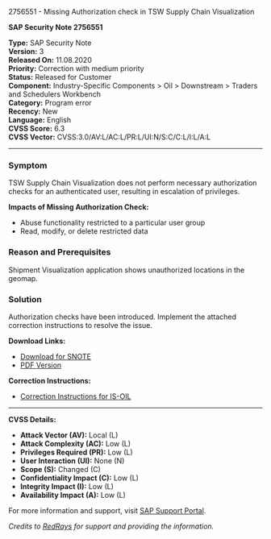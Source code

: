 2756551 - Missing Authorization check in TSW Supply Chain Visualization

**SAP Security Note 2756551**

**Type:** SAP Security Note  
**Version:** 3  
**Released On:** 11.08.2020  
**Priority:** Correction with medium priority  
**Status:** Released for Customer  
**Component:** Industry-Specific Components > Oil > Downstream > Traders and Schedulers Workbench  
**Category:** Program error  
**Recency:** New  
**Language:** English  
**CVSS Score:** 6.3  
**CVSS Vector:** CVSS:3.0/AV:L/AC:L/PR:L/UI:N/S:C/C:L/I:L/A:L

---

### Symptom
TSW Supply Chain Visualization does not perform necessary authorization checks for an authenticated user, resulting in escalation of privileges.

**Impacts of Missing Authorization Check:**
- Abuse functionality restricted to a particular user group
- Read, modify, or delete restricted data

### Reason and Prerequisites
Shipment Visualization application shows unauthorized locations in the geomap.

### Solution
Authorization checks have been introduced. Implement the attached correction instructions to resolve the issue.

**Download Links:**
- [Download for SNOTE](https://notesdownloads.sap.com/note/0040000001337172020)
- [PDF Version](https://userapps.support.sap.com/sap/support/sfm/notes/print/0002756551?language=en-US&token=40899837EFC0D150497E2196A7C0BE3A)

**Correction Instructions:**
- [Correction Instructions for IS-OIL](https://me.sap.com/corrins/0002756551/11)

---

**CVSS Details:**
- **Attack Vector (AV):** Local (L)
- **Attack Complexity (AC):** Low (L)
- **Privileges Required (PR):** Low (L)
- **User Interaction (UI):** None (N)
- **Scope (S):** Changed (C)
- **Confidentiality Impact (C):** Low (L)
- **Integrity Impact (I):** Low (L)
- **Availability Impact (A):** Low (L)

For more information and support, visit [SAP Support Portal](https://me.sap.com/).

*Credits to [RedRays](https://redrays.io) for support and providing the information.*